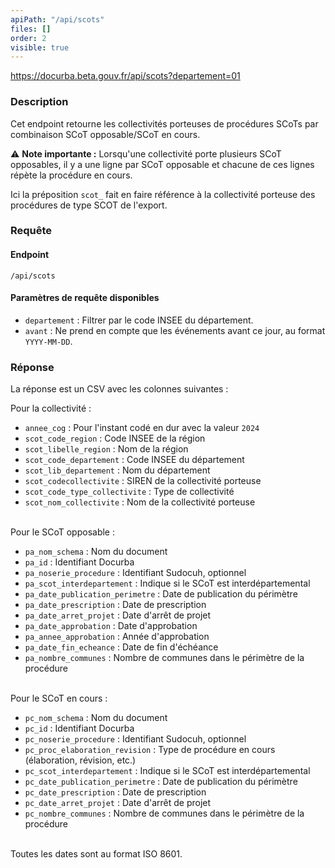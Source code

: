 ```yaml
---
apiPath: "/api/scots"
files: []
order: 2
visible: true
---
```


https://docurba.beta.gouv.fr/api/scots?departement=01

### Description

Cet endpoint retourne les collectivités porteuses de procédures SCoTs par combinaison SCoT opposable/SCoT en cours.

⚠️ **Note importante :**
Lorsqu'une collectivité porte plusieurs SCoT opposables, il y a une ligne par SCoT opposable et chacune de ces lignes répète la procédure en cours.

Ici la préposition `scot_` fait en faire référence à la collectivité porteuse des procédures de type SCOT de l'export.

### Requête

#### Endpoint

`/api/scots`

#### Paramètres de requête disponibles

- `departement` : Filtrer par le code INSEE du département.
- `avant` : Ne prend en compte que les événements avant ce jour, au format `YYYY-MM-DD`.

### Réponse

La réponse est un CSV avec les colonnes suivantes :

Pour la collectivité :

- `annee_cog` : Pour l'instant codé en dur avec la valeur `2024`
- `scot_code_region` : Code INSEE de la région
- `scot_libelle_region` : Nom de la région
- `scot_code_departement` : Code INSEE du département
- `scot_lib_departement` : Nom du département
- `scot_codecollectivite` : SIREN de la collectivité porteuse
- `scot_code_type_collectivite` : Type de collectivité
- `scot_nom_collectivite` : Nom de la collectivité porteuse

<br>
Pour le SCoT opposable :

- `pa_nom_schema` : Nom du document
- `pa_id` : Identifiant Docurba
- `pa_noserie_procedure` : Identifiant Sudocuh, optionnel
- `pa_scot_interdepartement` : Indique si le SCoT est interdépartemental
- `pa_date_publication_perimetre` : Date de publication du périmètre
- `pa_date_prescription` : Date de prescription
- `pa_date_arret_projet` : Date d'arrêt de projet
- `pa_date_approbation` : Date d'approbation
- `pa_annee_approbation` : Année d'approbation
- `pa_date_fin_echeance` : Date de fin d'échéance
- `pa_nombre_communes` : Nombre de communes dans le périmètre de la procédure

<br>
Pour le SCoT en cours :

- `pc_nom_schema` : Nom du document
- `pc_id` : Identifiant Docurba
- `pc_noserie_procedure` : Identifiant Sudocuh, optionnel
- `pc_proc_elaboration_revision` : Type de procédure en cours (élaboration, révision, etc.)
- `pc_scot_interdepartement` : Indique si le SCoT est interdépartemental
- `pc_date_publication_perimetre` : Date de publication du périmètre
- `pc_date_prescription` : Date de prescription
- `pc_date_arret_projet` : Date d'arrêt de projet
- `pc_nombre_communes` : Nombre de communes dans le périmètre de la procédure

<br>
Toutes les dates sont au format ISO 8601.
